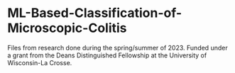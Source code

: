 # ML-Based-Classification-of-Microscopic-Colitis
Files from research done during the spring/summer of 2023. Funded under a grant from the Deans Distinguished Fellowship at the University of Wisconsin-La Crosse.

